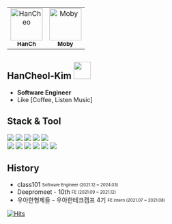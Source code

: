 <table>
  <tr>
    <td align="center">
    <a href="https://github.com/HanCheo">
    <img src="https://avatars.githubusercontent.com/u/38929712?v=4" width="75px;" alt="HanCheo"/>
    <br />
    <sub>
    <b>HanCh</b>
    </sub>
    </a>
    </td>
    <td align="center">
    <a href="https://github.com/moby-101">
    <img src="https://avatars.githubusercontent.com/u/96866599?v=4" width="75px;" alt="Moby"/>
    <br />
    <sub>
    <b>Moby</b>
    </sub>
    </a>
    </td>
    </tr>
 </table>

## HanCheol-Kim <img src="https://emoji.slack-edge.com/T02HJLNUN9J/60fps_parrot/2ebed6fd488cf610.gif" width=40 />

- **Software Engineer**   
- Like [Coffee, Listen Music]

## Stack & Tool
 <img src="https://img.shields.io/badge/-Typescript-4075bb?&logo=TypeScript&logoColor=white"> <img src="https://img.shields.io/badge/-Webpack-8DD6F9?&logo=Webpack&logoColor=black"> <img src="https://img.shields.io/badge/-React-61DAFB?&logo=React&logoColor=black">  <img src="https://img.shields.io/badge/-Graphql-E10098?&logo=GraphQL&logoColor=white">  <img src="https://img.shields.io/badge/-Express-000000?&logo=Express&logoColor=white">   
<img src="https://img.shields.io/badge/-MySQL-4479A1?&logo=MySQL&logoColor=white"> <img src="https://img.shields.io/badge/-MongoDB-47A248?&logo=MongoDB&logoColor=white"> <img src="https://img.shields.io/badge/-Postgresql-4169E1?&logo=PostgreSQL&logoColor=white"> 
  <img src="https://img.shields.io/badge/-VSCode-0052CC?&logo=Visual Studio Code&logoColor=white">
  <img src="https://img.shields.io/badge/-Github-000000?&logo=Github&logoColor=white"> 
  <img src="https://img.shields.io/badge/-AWS EC2-FF9900?&logo=Amazon AWS&logoColor=white"> 


## History   
- class101 <sub><sup>Software Engineer (2021.12 ~ 2024.03)</sup></sub>  
- Deepromeet - 10th <sub><sup>FE (2021.09 ~ 2021.12)</sup></sub>   
- 우아한형제들 - 우아한테크캠프 4기 <sub><sup>FE intern (2021.07 ~ 2021.08)</sup></sub>   


[![Hits](https://hits.seeyoufarm.com/api/count/incr/badge.svg?url=https%3A%2F%2Fgithub.com%2Fhancheo%2Fhit-counter&count_bg=%2379C83D&title_bg=%23555555&icon=cliqz.svg&icon_color=%23E7E7E7&title=hits&edge_flat=false)](https://hits.seeyoufarm.com)
